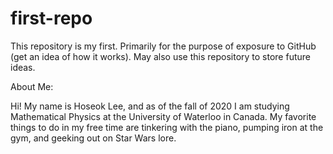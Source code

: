 # first-repo
This repository is my first. Primarily for the purpose of exposure to GitHub (get an idea of how it works). May also use this repository to store future ideas.

About Me:

Hi! My name is Hoseok Lee, and as of the fall of 2020 I am studying Mathematical Physics at the University of Waterloo in Canada. My favorite things to do in my free time are tinkering with the piano, pumping iron at the gym, and geeking out on Star Wars lore. 
